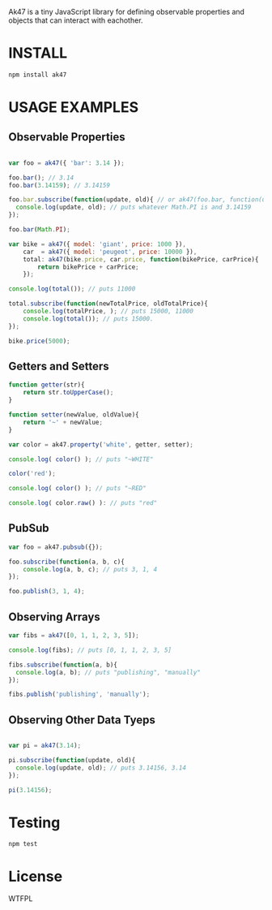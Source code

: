 Ak47 is a tiny JavaScript library for defining observable properties and objects that can interact with eachother.

# INSTALL

```bash
npm install ak47
```

# USAGE EXAMPLES

## Observable Properties

```javascript

var foo = ak47({ 'bar': 3.14 });

foo.bar(); // 3.14
foo.bar(3.14159); // 3.14159

foo.bar.subscribe(function(update, old){ // or ak47(foo.bar, function(update){
  console.log(update, old); // puts whatever Math.PI is and 3.14159
});

foo.bar(Math.PI);
```

```javascript
var bike = ak47({ model: 'giant', price: 1000 }),
    car  = ak47({ model: 'peugeot', price: 10000 }),
    total: ak47(bike.price, car.price, function(bikePrice, carPrice){
        return bikePrice + carPrice;
    });

console.log(total()); // puts 11000

total.subscribe(function(newTotalPrice, oldTotalPrice){
    console.log(totalPrice, ); // puts 15000, 11000
    console.log(total()); // puts 15000.
});

bike.price(5000);
```

## Getters and Setters

```javascript
function getter(str){
    return str.toUpperCase();
}

function setter(newValue, oldValue){
    return '~' + newValue;
}

var color = ak47.property('white', getter, setter);

console.log( color() ); // puts "~WHITE"

color('red');

console.log( color() ); // puts "~RED"

console.log( color.raw() ): // puts "red"
```

## PubSub

```js
var foo = ak47.pubsub({});

foo.subscribe(function(a, b, c){
    console.log(a, b, c); // puts 3, 1, 4
});

foo.publish(3, 1, 4);
```

## Observing Arrays

```js
var fibs = ak47([0, 1, 1, 2, 3, 5]);

console.log(fibs); // puts [0, 1, 1, 2, 3, 5]

fibs.subscribe(function(a, b){
  console.log(a, b); // puts "publishing", "manually"
});

fibs.publish('publishing', 'manually');

```

## Observing Other Data Tyeps

```js

var pi = ak47(3.14);

pi.subscribe(function(update, old){
  console.log(update, old); // puts 3.14156, 3.14
});

pi(3.14156);
```

Testing
=======

```
npm test
```

License
=======

WTFPL
